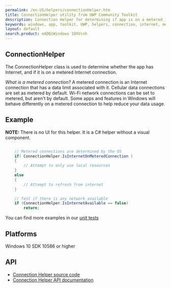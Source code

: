 ```yaml
---
permalink: /en-US/helpers/connectionHelper.htm
title: ConnectionHelper utility from UWP Community Toolkit
description: Connection Helper for determining if app is on a metered Internet connection
keywords: windows, app, toolkit, UWP, helpers, connection, internet, metered
layout: default
search.product: eADQiWindows 10XVcnh
---
```


## ConnectionHelper

The ConnectionHelper class is used to determine whether the app has Internet, and if it is on a metered Internet connection.

_What is a metered connection?_
A metered connection is an Internet connection that has a data limit associated with it. Cellular data connections are set as metered by default. Wi-Fi network connections can be set to metered, but aren't by default. Some apps and features in Windows will behave differently on a metered connection to help reduce your data usage.

## Example

**NOTE:** There is no UI for this helper.  It is a C# helper without a visual component.

```C#

	// Metered connections are determined by the OS
    if( ConnectionHelper.IsInternetOnMeteredConnection )
    {
        // Attempt to only use local resources
    }
    else
    {
        // Attempt to refresh from internet
    }

	// Test if there is any network available
    if (ConnectionHelper.IsInternetAvailable == false)
        return;
```

You can find more examples in our [unit tests](https://github.com/Microsoft/UWPCommunityToolkit/blob/master/UnitTests/Helpers/Test_ConnectionHelper.cs)

## Platforms
Windows 10 SDK 10586 or higher

## API
* [Connection Helper source code](https://github.com/Microsoft/UWPCommunityToolkit/blob/master/Microsoft.Toolkit.Uwp/Helpers/ConnectionHelper.cs)
* [Connection Helper API documentation](../api/Microsoft_Toolkit_Uwp_ConnectionHelper.htm)
